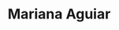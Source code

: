 ---
title: Mariana Aguiar
role: Logística
github: https://github.com/mbaguiar
linkedin: https://www.linkedin.com/in/mbaguiar
pic: marianaaguiar
index: 2

---